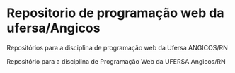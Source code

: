 # Repositorio de programação web da ufersa/Angicos
Repositórios para a disciplina de programação web da Ufersa ANGICOS/RN


Repositório para a disciplina de Programação Web da UFERSA Angicos/RN
